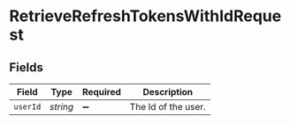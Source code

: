 # RetrieveRefreshTokensWithIdRequest


## Fields

| Field               | Type                | Required            | Description         |
| ------------------- | ------------------- | ------------------- | ------------------- |
| `userId`            | *string*            | :heavy_minus_sign:  | The Id of the user. |